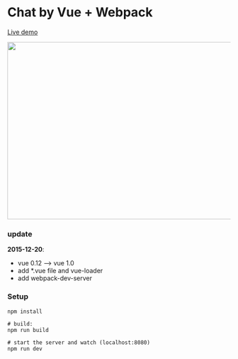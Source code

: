 # Chat by Vue + Webpack

[Live demo](http://coffcer.github.io/vue-chat/)

<img width="600" height="400" src="http://coffcer.github.io/vue-chat/build/images/intro.jpg">

### update

**2015-12-20**:  

* vue 0.12 --> vue 1.0
* add *.vue file and vue-loader
* add webpack-dev-server

### Setup

```
npm install

# build:
npm run build

# start the server and watch (localhost:8080)
npm run dev
```

